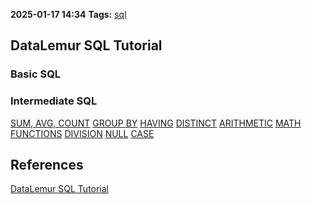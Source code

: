 **2025-01-17 14:34**
**Tags:** [sql](../2%20-%20tags/sql.md)

## DataLemur SQL Tutorial
### Basic SQL
### Intermediate SQL
[SUM, AVG, COUNT](SQL%20Aggregate%20Functions%20DL.md)
[GROUP BY](SQL%20GROUP%20BY%20DL.md)
[HAVING](SQL%20HAVING%20DL.md)
[DISTINCT](SQL%20DISTINCT%20DL.md)
[ARITHMETIC](SQL%20Arithmetic%20DL.md)
[MATH FUNCTIONS](SQL%20Math%20Functions%20DL.md)
[DIVISION](SQL%20DIVISION%20DL.md)
[NULL](SQL%20NULL%20DL.md)
[CASE](SQL%20CASE%20DL.md)

## References
[DataLemur SQL Tutorial](https://datalemur.com/sql-tutorial)